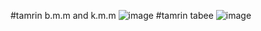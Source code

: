 #tamrin b.m.m and k.m.m
![image](https://github.com/Sadrakhtarshenas/python/assets/140339193/35ab98dd-335a-416f-9e0d-24c97c459df0)
#tamrin tabee 
![image](https://github.com/Sadrakhtarshenas/python/assets/140339193/7f1e9fc4-e027-4a49-bf87-06f2b170c06d)

